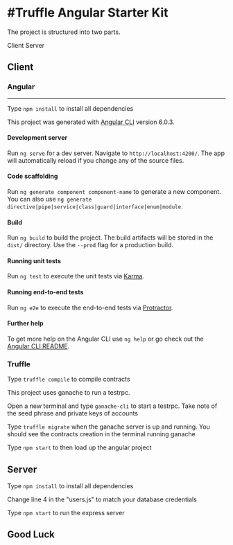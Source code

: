 #Truffle Angular Starter Kit
=================================

The project is structured into two parts.

Client
Server


## Client

### Angular
--------------
Type `npm install` to install all dependencies

This project was generated with [Angular CLI](https://github.com/angular/angular-cli) version 6.0.3.

#### Development server

Run `ng serve` for a dev server. Navigate to `http://localhost:4200/`. The app will automatically reload if you change any of the source files.

#### Code scaffolding

Run `ng generate component component-name` to generate a new component. You can also use `ng generate directive|pipe|service|class|guard|interface|enum|module`.

#### Build

Run `ng build` to build the project. The build artifacts will be stored in the `dist/` directory. Use the `--prod` flag for a production build.

#### Running unit tests

Run `ng test` to execute the unit tests via [Karma](https://karma-runner.github.io).

#### Running end-to-end tests

Run `ng e2e` to execute the end-to-end tests via [Protractor](http://www.protractortest.org/).

#### Further help

To get more help on the Angular CLI use `ng help` or go check out the [Angular CLI README](https://github.com/angular/angular-cli/blob/master/README.md).


### Truffle
Type `truffle compile` to compile contracts

This project uses ganache to run a testrpc.

Open a new terminal and type `ganache-cli` to start a testrpc. 
Take note of the seed phrase and private keys of accounts

Type `truffle migrate` when the ganache server is up and running. 
You should see the contracts creation in the terminal running ganache

Type `npm start` to then load up the angular project

## Server
Type `npm install` to install all dependencies

Change line 4 in the "users.js" to match your database credentials

Type `npm start` to run the express server

## Good Luck





